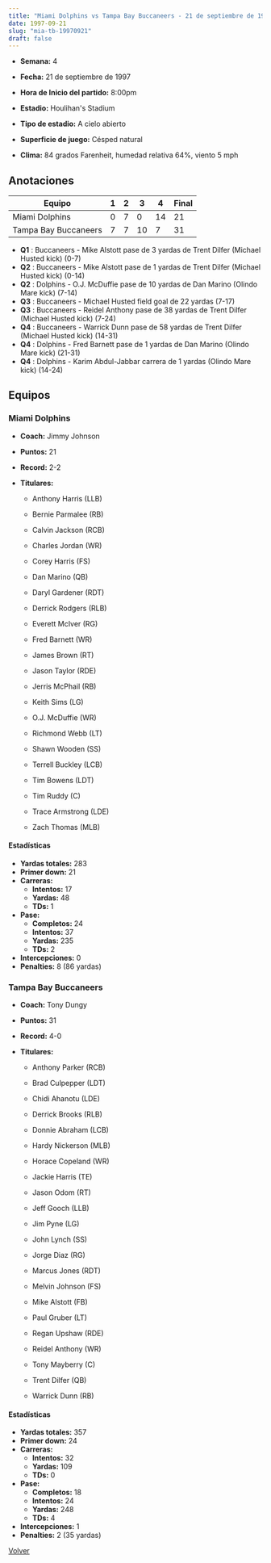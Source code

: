 ```yaml
---
title: "Miami Dolphins vs Tampa Bay Buccaneers - 21 de septiembre de 1997"
date: 1997-09-21
slug: "mia-tb-19970921"
draft: false
---
```


* **Semana:** 4
* **Fecha:** 21 de septiembre de 1997

* **Hora de Inicio del partido:** 8:00pm
* **Estadio:** Houlihan's Stadium
* **Tipo de estadio:** A cielo abierto
* **Superficie de juego:** Césped natural
* **Clima:** 84 grados Farenheit, humedad relativa 64%, viento 5 mph





## Anotaciones
| Equipo | 1 | 2 | 3 | 4 | Final |
|--------|---|---|---|---|-------|
| Miami Dolphins  | 0 | 7 | 0 | 14  | 21 |
| Tampa Bay Buccaneers  | 7 | 7 | 10 | 7  | 31 |
* **Q1** : Buccaneers - Mike Alstott pase de 3 yardas de Trent Dilfer (Michael Husted kick) (0-7)
* **Q2** : Buccaneers - Mike Alstott pase de 1 yardas de Trent Dilfer (Michael Husted kick) (0-14)
* **Q2** : Dolphins - O.J. McDuffie pase de 10 yardas de Dan Marino (Olindo Mare kick) (7-14)
* **Q3** : Buccaneers - Michael Husted field goal de 22 yardas (7-17)
* **Q3** : Buccaneers - Reidel Anthony pase de 38 yardas de Trent Dilfer (Michael Husted kick) (7-24)
* **Q4** : Buccaneers - Warrick Dunn pase de 58 yardas de Trent Dilfer (Michael Husted kick) (14-31)
* **Q4** : Dolphins - Fred Barnett pase de 1 yardas de Dan Marino (Olindo Mare kick) (21-31)
* **Q4** : Dolphins - Karim Abdul-Jabbar carrera de 1 yardas (Olindo Mare kick) (14-24)


## Equipos


### Miami Dolphins
* **Coach:** Jimmy Johnson
* **Puntos:** 21
* **Record:** 2-2
* **Titulares:** 

  * Anthony Harris (LLB) 

  * Bernie Parmalee (RB) 

  * Calvin Jackson (RCB) 

  * Charles Jordan (WR) 

  * Corey Harris (FS) 

  * Dan Marino (QB) 

  * Daryl Gardener (RDT) 

  * Derrick Rodgers (RLB) 

  * Everett McIver (RG) 

  * Fred Barnett (WR) 

  * James Brown (RT) 

  * Jason Taylor (RDE) 

  * Jerris McPhail (RB) 

  * Keith Sims (LG) 

  * O.J. McDuffie (WR) 

  * Richmond Webb (LT) 

  * Shawn Wooden (SS) 

  * Terrell Buckley (LCB) 

  * Tim Bowens (LDT) 

  * Tim Ruddy (C) 

  * Trace Armstrong (LDE) 

  * Zach Thomas (MLB) 

#### Estadísticas
* **Yardas totales:** 283
* **Primer down:** 21
* **Carreras:**
  * **Intentos:** 17
  * **Yardas:** 48
  * **TDs:** 1
* **Pase:**
  * **Completos:** 24
  * **Intentos:** 37
  * **Yardas:** 235
  * **TDs:** 2
* **Intercepciones:** 0
* **Penalties:** 8 (86 yardas)

### Tampa Bay Buccaneers
* **Coach:** Tony Dungy
* **Puntos:** 31
* **Record:** 4-0
* **Titulares:** 

  * Anthony Parker (RCB) 

  * Brad Culpepper (LDT) 

  * Chidi Ahanotu (LDE) 

  * Derrick Brooks (RLB) 

  * Donnie Abraham (LCB) 

  * Hardy Nickerson (MLB) 

  * Horace Copeland (WR) 

  * Jackie Harris (TE) 

  * Jason Odom (RT) 

  * Jeff Gooch (LLB) 

  * Jim Pyne (LG) 

  * John Lynch (SS) 

  * Jorge Diaz (RG) 

  * Marcus Jones (RDT) 

  * Melvin Johnson (FS) 

  * Mike Alstott (FB) 

  * Paul Gruber (LT) 

  * Regan Upshaw (RDE) 

  * Reidel Anthony (WR) 

  * Tony Mayberry (C) 

  * Trent Dilfer (QB) 

  * Warrick Dunn (RB) 

#### Estadísticas
* **Yardas totales:** 357
* **Primer down:** 24
* **Carreras:**
  * **Intentos:** 32
  * **Yardas:** 109
  * **TDs:** 0
* **Pase:**
  * **Completos:** 18
  * **Intentos:** 24
  * **Yardas:** 248
  * **TDs:** 4
* **Intercepciones:** 1
* **Penalties:** 2 (35 yardas)


[Volver](/historia/1997)

